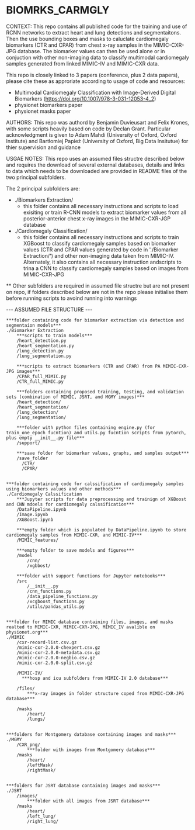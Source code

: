 # BIOMRKS_CARMGLY

CONTEXT:
This repo contains all published code for the training and use of RCNN networks to extract heart and lung detections and segmentaitons. Then the use bounding boxes and masks to caluclate cardiomegaly biomarkers (CTR and CPAR) from chest x-ray samples in the MIMIC-CXR-JPG database. The biomarker values can then be used alone or in conjuction with other non-imaging data to classify multimodal cardiomegaly samples generated from linked MIMIC-IV and MIMIC-CXR data.

This repo is closely linked to 3 papers (conference, plus 2 data papers), please cite these as approriate according to usage of code and resources:
- Multimodal Cardiomegaly Classification with Image-Derived Digital Biomarkers (https://doi.org/10.1007/978-3-031-12053-4_2)
- physionet biomarkers paper
- physionet masks paper

AUTHORS:
This repo was authord by Benjamin Duvieusart and Felix Krones, with some scripts heavily based on code by Declan Grant. Particular acknowledgment is given to Adam Mahdi (University of Oxford, Oxford Institute) and Bartłomiej Papież (University of Oxford, Big Data Insitutue) for thier supervision and guidance

USGAE NOTES:
This repo uses an assumed files structre described below and requires the download of several external databases, details and links to data which needs to be downloaded are provided in README files of the two principal subfolders. 

The 2 principal subfolders are:
- ./Biomarkers Extraction/ 
  - this folder contains all necessary instructions and scripts to load exisiting or train R-CNN models to extract biomarker values from all posterior-anterior chest x-ray images in the MIMIC-CXR-JGP database
- ./Cardiomegaly Classification/
  - this folder contains all necessary instructions and scripts to train XGBoost to classify cardiomegaly samples based on biomarker values (CTR and CPAR values generated by code in './Biomarker Extraction/') and other non-imaging data taken from MIMIC-IV. Alternately, it also contains all necessary instruction andscripts to trina a CNN to classify cardiomegaly samples based on images from MIMIC-CXR-JPG

** Other subfolders are required in assumed file structre but are not present on repo, if folders described below are not in the repo please initialise them before running scripts to avoind running into warnings


--- ASSUMED FILE STRUCTURE ---
  
    ***folder containing code for biomarker extraction via detection and segmentaion models***
    ./Biomarker Extraction
        ***scripts to train models***
        /heart_detection.py 
        /heart_segmentation.py
        /lung_detection.py
        /lung_segmentation.py

        ***scripts to extract biomarkers (CTR and CPAR) from PA MIMIC-CXR-JPG images***
        /CPAR_full_MIMIC.py
        /CTR_full_MIMIC.py

        ***folders containing proposed training, testing, and validation sets (combination of MIMIC, JSRT, and MGMY images)***
        /heart_detection/
        /heart_segmentation/
        /lung_detection/
        /lung_segmentation/

        ***folder with python files containing engine.py (for train_one_epoch fucntion) and utils.py fucntion scripts from pytorch, plus empty __init__.py file***
        /support/
        
        ***save folder for biomarker values, graphs, and samples output***
        /save_folder
          /CTR/
          /CPAR/

    
    ***folder containing code for calssification of cardiomegaly samples using biomarkers values and other methods***
    ./Cardiomegaly Calssification
        ***Jupyter scripts for data preprocessing and trainign of XGBoost and CNN mdoels for cardiomegaly calssification***
        /DataPipeline.ipynb
        /Image.ipynb
        /XGBoost.ipynb

        ***empty folder which is populated by DataPipeline.ipynb to store cardiomegaly samples from MIMIC-CXR, and MIMIC-IV*** 
        /MIMIC_features/

        ***empty folder to save models and figures*** 
        /model
            /cnn/
            /xgbbost/

        ***folder with support functions for Jupyter notebooks***
        /src
            /__init__.py
            /cnn_functions.py
            /data_pipeline_functions.py
            /xcgboost_functions.py
            /utils/pandas_utils.py


    ***folder for MIMIC database containing files, images, and masks realted to MIMIC-CXR, MIMIC-CXR-JPG, MIMIC_IV avalible on physionet.org***
    ./MIMIC 
        /cxr-record-list.csv.gz
        /mimic-cxr-2.0.0-chexpert.csv.gz
        /mimic-cxr-2.0.0-metadata.csv.gz
        /mimic-cxr-2.0.0-negbio.csv.gz
        /mimic-cxr-2.0.0-split.csv.gz
        
        /MIMIC-IV/ 
          ***hosp and icu subfolders from MIMIC-IV 2.0 database*** 
        
        /files/
            ***x-ray images in folder structure coped from MIMIC-CXR-JPG database***
            
        /masks
            /heart/
            /lungs/


    ***folders for Montgomery database containing images and masks***
    ./MGMY
        /CXR_png/
            ***folder with images from Montgomery database***
        /masks
            /heart/
            /leftMask/
            /rightMask/
            

    ***folders for JSRT database containing images and masks***
    ./JSRT
        /images/
            ***folder with all images from JSRT database***
        /masks
            /heart/
            /left_lung/
            /right_lung/
